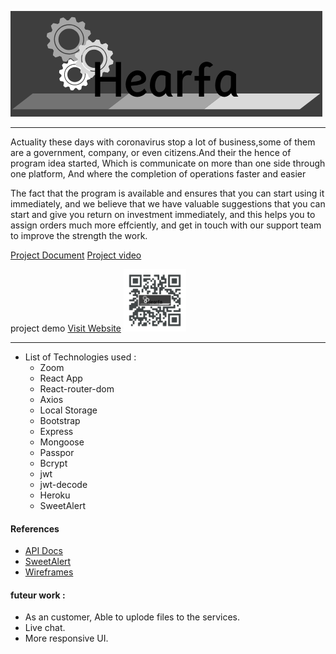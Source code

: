 
![Hearfa](/logo.png)
___
<!-- **Note: !** -->
Actuality these days with coronavirus stop a lot of business,some of them are a government, company, or even citizens.And their the hence of program idea started, Which is communicate on more than one side through one platform, And where the completion of operations faster and easier

The fact that the program is available and ensures that you can start using it immediately, and we believe that we have valuable suggestions that you can start and give you return on investment immediately, and this helps you to assign orders much more effciently, and get in touch with our support team to improve the strength the work.

[Project Document](Hearfa.pdf)
[Project video](https://www.youtube.com/watch?v=H_CI3yEDGTQ)

project demo
[Visit Website](https://vex-xcc.github.io/hearfa_front-end)
<img src="QRcode.png" width="100" height="100">

___
- List of Technologies used :
  - Zoom
  - React App
  - React-router-dom
  - Axios
  - Local Storage
  - Bootstrap
  - Express
  - Mongoose
  - Passpor
  - Bcrypt
  - jwt
  - jwt-decode
  - Heroku
  - SweetAlert


#### References
- [API Docs](https://mongoosejs.com/docs/api.html)
- [SweetAlert](https://sweetalert.js.org/guides/)
- [Wireframes](https://www.draw.io/)


#### futeur work :
- As an customer, Able to uplode files to the services.
- Live chat.
- More responsive UI.





